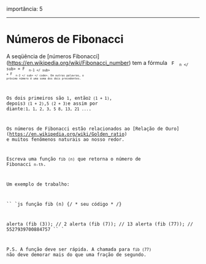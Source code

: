 importância: 5

---

# Números de Fibonacci

A seqüência de [números Fibonacci] (https://en.wikipedia.org/wiki/Fibonacci_number) tem a fórmula <code> F <sub> n </ sub> = F <sub> n-1 </ sub> + F <sub> n-2 </ sub> </ code>. Em outras palavras, o próximo número é uma soma dos dois precedentes.

Os dois primeiros são `1`, então` 2 (1 + 1) `, depois` 3 (1 + 2) `,` 5 (2 + 3) `e assim por diante:` 1, 1, 2, 3, 5 8, 13, 21 ... `.

Os números de Fibonacci estão relacionados ao [Relação de Ouro] (https://en.wikipedia.org/wiki/Golden_ratio) e muitos fenômenos naturais ao nosso redor.

Escreva uma função `fib (n)` que retorna o número de Fibonacci `n-th`.

Um exemplo de trabalho:

`` `js
função fib (n) {/ * seu código * /}

alerta (fib (3)); // 2
alerta (fib (7)); // 13
alerta (fib (77)); // 5527939700884757
`` `

P.S. A função deve ser rápida. A chamada para `fib (77)` não deve demorar mais do que uma fração de segundo.
